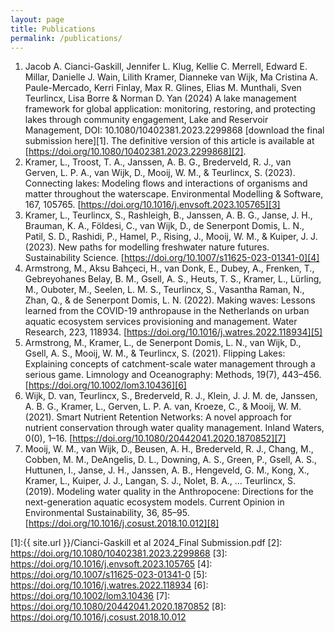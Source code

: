 ```yaml
---
layout: page
title: Publications
permalink: /publications/
---
```


1. Jacob A. Cianci-Gaskill, Jennifer L. Klug, Kellie C. Merrell, Edward E. Millar, Danielle J. Wain, Lilith Kramer, Dianneke van Wijk, Ma Cristina A. Paule-Mercado, Kerri Finlay, Max R. Glines, Elias M. Munthali, Sven Teurlincx, Lisa Borre & Norman D. Yan (2024) A lake management framework for global application: monitoring, restoring, and protecting lakes through community engagement, Lake and Reservoir Management, DOI: 10.1080/10402381.2023.2299868 [download the final submission here][1]. The definitive version of this article is available at [https://doi.org/10.1080/10402381.2023.2299868][2].
2. Kramer, L., Troost, T. A., Janssen, A. B. G., Brederveld, R. J., van Gerven, L. P. A., van Wijk, D., Mooij, W. M., & Teurlincx, S. (2023). Connecting lakes: Modeling flows and interactions of organisms and matter throughout the waterscape. Environmental Modelling & Software, 167, 105765. [https://doi.org/10.1016/j.envsoft.2023.105765][3]
3. Kramer, L., Teurlincx, S., Rashleigh, B., Janssen, A. B. G., Janse, J. H., Brauman, K. A., Földesi, C., van Wijk, D., de Senerpont Domis, L. N., Patil, S. D., Rashidi, P., Hamel, P., Rising, J., Mooij, W. M., & Kuiper, J. J. (2023). New paths for modelling freshwater nature futures. Sustainability Science. [https://doi.org/10.1007/s11625-023-01341-0][4]
4. Armstrong, M., Aksu Bahçeci, H., van Donk, E., Dubey, A., Frenken, T., Gebreyohanes Belay, B. M., Gsell, A. S., Heuts, T. S., Kramer, L., Lürling, M., Ouboter, M., Seelen, L. M. S., Teurlincx, S., Vasantha Raman, N., Zhan, Q., & de Senerpont Domis, L. N. (2022). Making waves: Lessons learned from the COVID-19 anthropause in the Netherlands on urban aquatic ecosystem services provisioning and management. Water Research, 223, 118934. [https://doi.org/10.1016/j.watres.2022.118934][5]
5. Armstrong, M., Kramer, L., de Senerpont Domis, L. N., van Wijk, D., Gsell, A. S., Mooij, W. M., & Teurlincx, S. (2021). Flipping Lakes: Explaining concepts of catchment-scale water management through a serious game. Limnology and Oceanography: Methods, 19(7), 443–456. [https://doi.org/10.1002/lom3.10436][6]
6. Wijk, D. van, Teurlincx, S., Brederveld, R. J., Klein, J. J. M. de, Janssen, A. B. G., Kramer, L., Gerven, L. P. A. van, Kroeze, C., & Mooij, W. M. (2021). Smart Nutrient Retention Networks: A novel approach for nutrient conservation through water quality management. Inland Waters, 0(0), 1–16. [https://doi.org/10.1080/20442041.2020.1870852][7]
7. Mooij, W. M., van Wijk, D., Beusen, A. H., Brederveld, R. J., Chang, M., Cobben, M. M., DeAngelis, D. L., Downing, A. S., Green, P., Gsell, A. S., Huttunen, I., Janse, J. H., Janssen, A. B., Hengeveld, G. M., Kong, X., Kramer, L., Kuiper, J. J., Langan, S. J., Nolet, B. A., … Teurlincx, S. (2019). Modeling water quality in the Anthropocene: Directions for the next-generation aquatic ecosystem models. Current Opinion in Environmental Sustainability, 36, 85–95. [https://doi.org/10.1016/j.cosust.2018.10.012][8]

[1]:{{ site.url }}/Cianci-Gaskill et al 2024_Final Submission.pdf
[2]: https://doi.org/10.1080/10402381.2023.2299868
[3]: https://doi.org/10.1016/j.envsoft.2023.105765
[4]: https://doi.org/10.1007/s11625-023-01341-0
[5]: https://doi.org/10.1016/j.watres.2022.118934
[6]: https://doi.org/10.1002/lom3.10436
[7]: https://doi.org/10.1080/20442041.2020.1870852
[8]: https://doi.org/10.1016/j.cosust.2018.10.012
